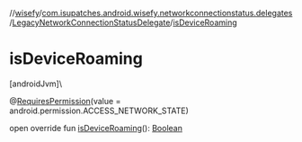 //[wisefy](../../../index.md)/[com.isupatches.android.wisefy.networkconnectionstatus.delegates](../index.md)/[LegacyNetworkConnectionStatusDelegate](index.md)/[isDeviceRoaming](is-device-roaming.md)

# isDeviceRoaming

[androidJvm]\

@[RequiresPermission](https://developer.android.com/reference/kotlin/androidx/annotation/RequiresPermission.html)(value = android.permission.ACCESS_NETWORK_STATE)

open override fun [isDeviceRoaming](is-device-roaming.md)(): [Boolean](https://kotlinlang.org/api/latest/jvm/stdlib/kotlin/-boolean/index.html)

